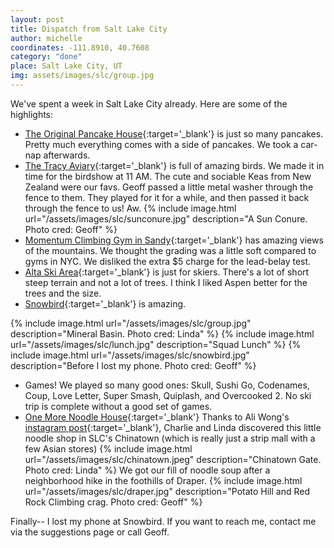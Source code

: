 ```yaml
---
layout: post
title: Dispatch from Salt Lake City
author: michelle
coordinates: -111.8910, 40.7608
category: "done"
place: Salt Lake City, UT
img: assets/images/slc/group.jpg
---
```


We've spent a week in Salt Lake City already. Here are some of the highlights:

- [The Original Pancake House](http://www.originalpancakehouse.com/){:target='_blank'} is just so many pancakes. Pretty much everything comes with a side of pancakes. We took a car-nap afterwards.
- [The Tracy Aviary](https://tracyaviary.org/){:target='_blank'} is full of amazing birds. We made it in time for the birdshow at 11 AM. The cute and sociable Keas from New Zealand were our favs. Geoff passed a little metal washer through the fence to them. They played for it for a while, and then passed it back through the fence to us! Aw.
{% include image.html url="/assets/images/slc/sunconure.jpg" description="A Sun Conure. Photo cred: Geoff" %}
- [Momentum Climbing Gym in Sandy](https://www.momentumclimbing.com/sandy/){:target='_blank'} has amazing views of the mountains. We thought the grading was a little soft compared to gyms in NYC. We disliked the extra $5 charge for the lead-belay test.
- [Alta Ski Area](https://www.alta.com/){:target='_blank'} is just for skiers. There's a lot of short steep terrain and not a lot of trees. I think I liked Aspen better for the trees and the size.
- [Snowbird](https://www.snowbird.com/){:target='_blank'} is amazing.

{% include image.html url="/assets/images/slc/group.jpg" description="Mineral Basin. Photo cred: Linda" %}
{% include image.html url="/assets/images/slc/lunch.jpg" description="Squad Lunch" %}
{% include image.html url="/assets/images/slc/snowbird.jpg" description="Before I lost my phone. Photo cred: Geoff" %}
- Games! We played so many good ones: Skull, Sushi Go, Codenames, Coup, Love Letter, Super Smash, Quiplash, and Overcooked 2. No ski trip is complete without a good set of games.
- [One More Noodle House](http://www.onemorenoodlehouse.com/){:target='_blank'} Thanks to Ali Wong's [instagram post](https://www.instagram.com/p/BuAPnlqAZC_/){:target='_blank'}, Charlie and Linda discovered this little noodle shop in SLC's Chinatown (which is really just a strip mall with a few Asian stores)
{% include image.html url="/assets/images/slc/chinatown.jpeg" description="Chinatown Gate. Photo cred: Linda" %}
We got our fill of noodle soup after a neighborhood hike in the foothills of Draper.
{% include image.html url="/assets/images/slc/draper.jpg" description="Potato Hill and Red Rock Climbing crag. Photo cred: Geoff" %}

Finally-- I lost my phone at Snowbird. If you want to reach me, contact me via the suggestions page or call Geoff.